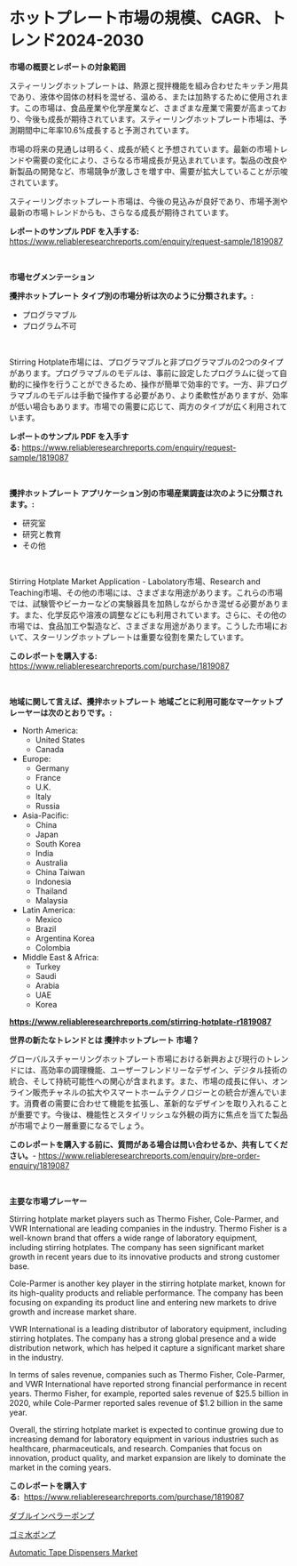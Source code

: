 <p><h1>ホットプレート市場の規模、CAGR、トレンド2024-2030</h1></p><p><strong>市場の概要とレポートの対象範囲</strong></p>
<p><p>スティーリングホットプレートは、熱源と撹拌機能を組み合わせたキッチン用具であり、液体や固体の材料を混ぜる、温める、または加熱するために使用されます。この市場は、食品産業や化学産業など、さまざまな産業で需要が高まっており、今後も成長が期待されています。スティーリングホットプレート市場は、予測期間中に年率10.6%成長すると予測されています。</p><p>市場の将来の見通しは明るく、成長が続くと予想されています。最新の市場トレンドや需要の変化により、さらなる市場成長が見込まれています。製品の改良や新製品の開発など、市場競争が激しさを増す中、需要が拡大していることが示唆されています。</p><p>スティーリングホットプレート市場は、今後の見込みが良好であり、市場予測や最新の市場トレンドからも、さらなる成長が期待されています。</p></p>
<p><strong>レポートのサンプル PDF を入手する:</strong> <a href="https://www.reliableresearchreports.com/enquiry/request-sample/1819087">https://www.reliableresearchreports.com/enquiry/request-sample/1819087</a></p>
<p>&nbsp;</p>
<p><strong>市場セグメンテーション</strong></p>
<p><strong>攪拌ホットプレート タイプ別の市場分析は次のように分類されます。:</strong></p>
<p><ul><li>プログラマブル</li><li>プログラム不可</li></ul></p>
<p>&nbsp;</p>
<p><p>Stirring Hotplate市場には、プログラマブルと非プログラマブルの2つのタイプがあります。プログラマブルのモデルは、事前に設定したプログラムに従って自動的に操作を行うことができるため、操作が簡単で効率的です。一方、非プログラマブルのモデルは手動で操作する必要があり、より柔軟性がありますが、効率が低い場合もあります。市場での需要に応じて、両方のタイプが広く利用されています。</p></p>
<p><strong>レポートのサンプル PDF を入手する:</strong>&nbsp;<a href="https://www.reliableresearchreports.com/enquiry/request-sample/1819087">https://www.reliableresearchreports.com/enquiry/request-sample/1819087</a></p>
<p>&nbsp;</p>
<p><strong> 攪拌ホットプレート アプリケーション別の市場産業調査は次のように分類されます。:</strong></p>
<p><ul><li>研究室</li><li>研究と教育</li><li>その他</li></ul></p>
<p>&nbsp;</p>
<p><p>Stirring Hotplate Market Application - Labolatory市場、Research and Teaching市場、その他の市場には、さまざまな用途があります。これらの市場では、試験管やビーカーなどの実験器具を加熱しながらかき混ぜる必要があります。また、化学反応や溶液の調整などにも利用されています。さらに、その他の市場では、食品加工や製造など、さまざまな用途があります。こうした市場において、スターリングホットプレートは重要な役割を果たしています。</p></p>
<p><strong>このレポートを購入する:</strong>&nbsp; <a href="https://www.reliableresearchreports.com/purchase/1819087">https://www.reliableresearchreports.com/purchase/1819087</a></p>
<p>&nbsp;</p>
<p><strong>地域に関して言えば、攪拌ホットプレート 地域ごとに利用可能なマーケットプレーヤーは次のとおりです。:</strong></p>
<p><ul>
    <li>
        North America:
        <ul>
            <li>United States</li>
            <li>Canada</li>
        </ul>
    </li>
    <li>
        Europe:
        <ul>
            <li>Germany</li>
            <li>France</li>
            <li>U.K.</li>
            <li>Italy</li>
            <li>Russia</li>
        </ul>
    </li>
    <li>
        Asia-Pacific:
        <ul>
            <li>China</li>
            <li>Japan</li>
            <li>South Korea</li>
            <li>India</li>
            <li>Australia</li>
            <li>China Taiwan</li>
            <li>Indonesia</li>
            <li>Thailand</li>
            <li>Malaysia</li>
        </ul>
    </li>
    <li>
        Latin America:
        <ul>
            <li>Mexico</li>
            <li>Brazil</li>
            <li>Argentina Korea</li>
            <li>Colombia</li>
        </ul>
    </li>
    <li>
        Middle East & Africa:
        <ul>
            <li>Turkey</li>
            <li>Saudi</li>
            <li>Arabia</li>
            <li>UAE</li>
            <li>Korea</li>
        </ul>
    </li>
    </ul></p>
<p><strong><a href="https://www.reliableresearchreports.com/stirring-hotplate-r1819087">https://www.reliableresearchreports.com/stirring-hotplate-r1819087</a></strong>&nbsp;</p>
<p><strong>世界の新たなトレンドとは 攪拌ホットプレート 市場？</strong></p>
<p><p>グローバルスチャーリングホットプレート市場における新興および現行のトレンドには、高効率の調理機能、ユーザーフレンドリーなデザイン、デジタル技術の統合、そして持続可能性への関心が含まれます。また、市場の成長に伴い、オンライン販売チャネルの拡大やスマートホームテクノロジーとの統合が進んでいます。消費者の需要に合わせて機能を拡張し、革新的なデザインを取り入れることが重要です。今後は、機能性とスタイリッシュな外観の両方に焦点を当てた製品が市場でより一層重要になるでしょう。</p></p>
<p><strong>このレポートを購入する前に、質問がある場合は問い合わせるか、共有してください。</strong>- <a href="https://www.reliableresearchreports.com/enquiry/pre-order-enquiry/1819087">https://www.reliableresearchreports.com/enquiry/pre-order-enquiry/1819087</a></p>
<p>&nbsp;</p>
<p><strong>主要な市場プレーヤー</strong></p>
<p><p>Stirring hotplate market players such as Thermo Fisher, Cole-Parmer, and VWR International are leading companies in the industry. Thermo Fisher is a well-known brand that offers a wide range of laboratory equipment, including stirring hotplates. The company has seen significant market growth in recent years due to its innovative products and strong customer base.</p><p>Cole-Parmer is another key player in the stirring hotplate market, known for its high-quality products and reliable performance. The company has been focusing on expanding its product line and entering new markets to drive growth and increase market share.</p><p>VWR International is a leading distributor of laboratory equipment, including stirring hotplates. The company has a strong global presence and a wide distribution network, which has helped it capture a significant market share in the industry.</p><p>In terms of sales revenue, companies such as Thermo Fisher, Cole-Parmer, and VWR International have reported strong financial performance in recent years. Thermo Fisher, for example, reported sales revenue of $25.5 billion in 2020, while Cole-Parmer reported sales revenue of $1.2 billion in the same year.</p><p>Overall, the stirring hotplate market is expected to continue growing due to increasing demand for laboratory equipment in various industries such as healthcare, pharmaceuticals, and research. Companies that focus on innovation, product quality, and market expansion are likely to dominate the market in the coming years.</p></p>
<p><strong>このレポートを購入する:</strong>&nbsp;&nbsp;<a href="https://www.reliableresearchreports.com/purchase/1819087">https://www.reliableresearchreports.com/purchase/1819087</a></p>
<p><p><a href="https://github.com/laurenreichert/Market-Research-Report-List-1/blob/main/403704129480.md">ダブルインペラーポンプ</a></p><p><a href="https://github.com/RodHoppe07/Market-Research-Report-List-1/blob/main/721675129481.md">ゴミ水ポンプ</a></p><p><a href="https://github.com/mbisetmhermsr/Market-Research-Report-List-2/blob/main/automatic-tape-dispensers-market.md">Automatic Tape Dispensers Market</a></p></p>